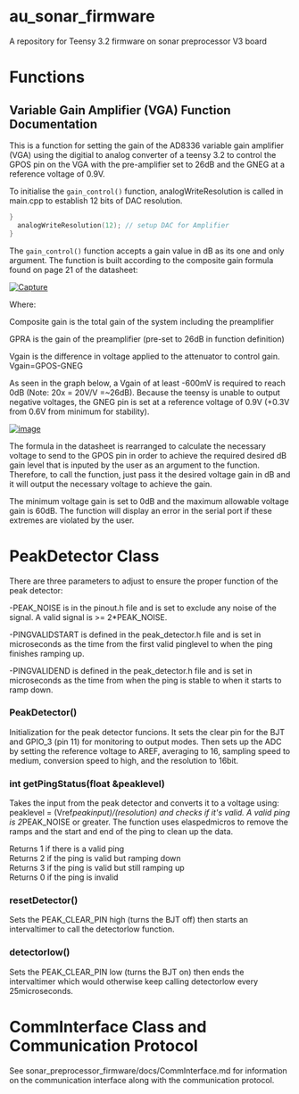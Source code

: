 # au_sonar_firmware
A repository for Teensy 3.2 firmware on sonar preprocessor V3 board

# Functions

## Variable Gain Amplifier (VGA) Function Documentation 

This is a function for setting the gain of the AD8336 variable gain amplifier (VGA)
using the digitial to analog converter of a teensy 3.2 to control 
the GPOS pin on the VGA with the pre-amplifier set to 26dB and the GNEG
at a reference voltage of 0.9V.

To initialise the  ```gain_control()``` function, analogWriteResolution is called in main.cpp to establish 12 bits of DAC resolution. 

```c++
}
  analogWriteResolution(12); // setup DAC for Amplifier
}
```

The ```gain_control()``` function accepts a gain value in dB as its one and only argument. The function is
built according to the composite gain formula found on page 21 of the datasheet: 

<a href="https://ibb.co/iQ3eLd"><img src="https://image.ibb.co/nPEVRJ/Capture.png" alt="Capture" border="0"></a>

Where:

Composite gain is the total gain of the system including the preamplifier

GPRA is the gain of the preamplifier (pre-set to 26dB in function definition)

Vgain is the difference in voltage applied to the attenuator to control gain. Vgain=GPOS-GNEG

As seen in the graph below, a Vgain of at least -600mV is required to reach 0dB (Note: 20x = 20V/V =~26dB). Because the teensy 
is unable to output negative voltages, the GNEG pin is set at a reference voltage of 0.9V (+0.3V from 
0.6V from minimum for stability). 

<a href="https://ibb.co/iexrWJ"><img src="https://image.ibb.co/eBcrWJ/image.png" alt="image" border="0"></a>

The formula in the datasheet is rearranged to calculate the necessary voltage to send to the GPOS pin
in order to achieve the required desired dB gain level that is inputed by the user as an argument to the
function. Therefore, to call the function, just pass it the desired voltage gain in dB and it will output the necessary 
voltage to achieve the gain. 

The minimum voltage gain is set to 0dB and the maximum allowable voltage gain is 60dB. The function will display an error in the serial port if these extremes are violated by the user. 

# PeakDetector Class
There are three parameters to adjust to ensure the proper function of the peak detector:

-PEAK_NOISE is in the pinout.h file and is set to exclude any noise of the signal. A valid signal is >= 2*PEAK_NOISE.

-PINGVALIDSTART is defined in the peak_detector.h file and is set in microseconds as the time from the first valid pinglevel to when the ping finishes ramping up.

-PINGVALIDEND is defined in the peak_detector.h file and is set in microseconds as the time from when the ping is stable to when it starts to ramp down.

### PeakDetector()

Initialization for the peak detector funcions. It sets the clear pin for the BJT and GPIO_3 (pin 11) for monitoring to output modes. Then sets up the ADC by setting the reference voltage to AREF, averaging to 16, sampling speed to medium, conversion speed to high, and the resolution to 16bit.

### int getPingStatus(float &peaklevel)

Takes the input from the peak detector and converts it to a voltage using: peaklevel = (Vref*peakinput)/(resolution) and checks if it's valid. A valid ping is 2*PEAK_NOISE or greater. 
The function uses elaspedmicros to remove the ramps and the start and end of the ping to clean up the data.

Returns 1 if there is a valid ping                                                       
Returns 2 if the ping is valid but ramping down                                          
Returns 3 if the ping is valid but still ramping up                                     
Returns 0 if the ping is invalid

### resetDetector()

Sets the PEAK_CLEAR_PIN high (turns the BJT off) then starts an intervaltimer to call the detectorlow function.

### detectorlow()

Sets the PEAK_CLEAR_PIN low (turns the BJT on) then ends the intervaltimer which would otherwise keep calling detectorlow every 25microseconds.

# CommInterface Class and Communication Protocol

See sonar_preprocessor_firmware/docs/CommInterface.md for information on the communication interface along with the communication protocol. 
	
  

